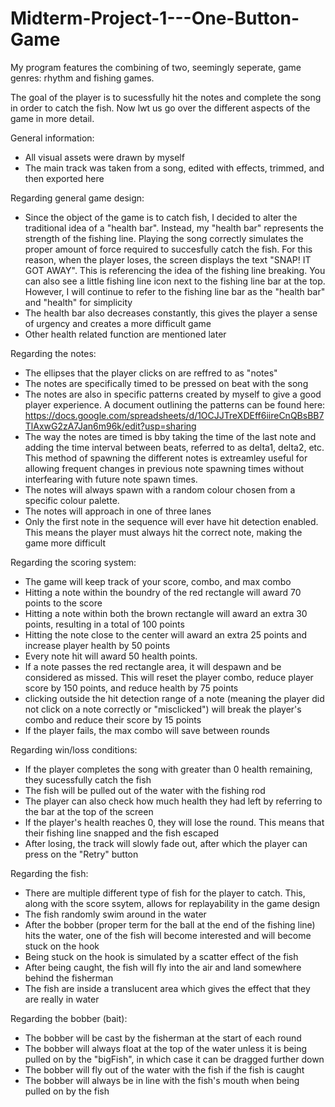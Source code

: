 # Midterm-Project-1---One-Button-Game

My program features the combining of two, seemingly seperate, game genres: rhythm and fishing games.

The goal of the player is to sucessfully hit the notes and complete the song in order to catch the fish. Now lwt us go over the different aspects of the game in more detail.

General information:

- All visual assets were drawn by myself
- The main track was taken from a song, edited with effects, trimmed, and then exported here

Regarding general game design:

- Since the object of the game is to catch fish, I decided to alter the traditional idea of a "health bar". Instead, my "health bar" represents the strength of the fishing line. Playing the song correctly simulates the proper amount of force required to succesfully catch the fish. For this reason, when the player loses, the screen displays the text "SNAP! IT GOT AWAY". This is referencing the idea of the fishing line breaking. You can also see a little fishing line icon next to the fishing line bar at the top. However, I will continue to refer to the fishing line bar as the "health bar" and "health" for simplicity
- The health bar also decreases constantly, this gives the player a sense of urgency and creates a more difficult game
- Other health related function are mentioned later

Regarding the notes:

- The ellipses that the player clicks on are reffred to as "notes"
- The notes are specifically timed to be pressed on beat with the song
- The notes are also in specific patterns created by myself to give a good player experience. A document outlining the patterns can be found here: https://docs.google.com/spreadsheets/d/1OCJJTreXDEff6iireCnQBsBB7TlAxwG2zA7Jan6m96k/edit?usp=sharing
- The way the notes are timed is bby taking the time of the last note and adding the time interval between beats, referred to as delta1, delta2, etc. This method of spawning the different notes is extreamley useful for allowing frequent changes in previous note spawning times without interfearing with future note spawn times. 
- The notes will always spawn with a random colour chosen from a specific colour palette. 
- The notes will approach in one of three lanes
- Only the first note in the sequence will ever have hit detection enabled. This means the player must always hit the correct note, making the game more difficult

Regarding the scoring system:

- The game will keep track of your score, combo, and max combo
- Hitting a note within the boundry of the red rectangle will award 70 points to the score
- Hitting a note within both the brown rectangle will award an extra 30 points, resulting in a total of 100 points
- Hitting the note close to the center will award an extra 25 points and increase player health by 50 points
- Every note hit will award 50 health points.
- If a note passes the red rectangle area, it will despawn and be considered as missed. This will reset the player combo, reduce player score by 150 points, and reduce health by 75 points
- clicking outside the hit detection range of a note (meaning the player did not click on a note correctly or "misclicked") will break the player's combo and reduce their score by 15 points 
- If the player fails, the max combo will save between rounds

Regarding win/loss conditions:

- If the player completes the song with greater than 0 health remaining, they sucessfully catch the fish
- The fish will be pulled out of the water with the fishing rod
- The player can also check how much health they had left by referring to the bar at the top of the screen
- If the player's health reaches 0, they will lose the round. This means that their fishing line snapped and the fish escaped
- After losing, the track will slowly fade out, after which the player can press on the "Retry" button

Regarding the fish:

- There are multiple different type of fish for the player to catch. This, along with the score ssytem, allows for replayability in the game design 
- The fish randomly swim around in the water
- After the bobber (proper term for the ball at the end of the fishing line) hits the water, one of the fish will become interested and will become stuck on the hook
- Being stuck on the hook is simulated by a scatter effect of the fish
- After being caught, the fish will fly into the air and land somewhere behind the fisherman
- The fish are inside a translucent area which gives the effect that they are really in water

Regarding the bobber (bait):

- The bobber will be cast by the fisherman at the start of each round
- The bobber will always float at the top of the water unless it is being pulled on by the "bigFish", in which case it can be dragged further down
- The bobber will fly out of the water with the fish if the fish is caught 
- The bobber will always be in line with the fish's mouth when being pulled on by the fish
